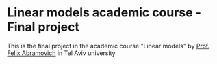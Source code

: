 # Linear models academic course - Final project

This is the final project in the academic course "Linear models" by [Prof. Felix Abramovich](http://www.math.tau.ac.il/~felix/) in Tel Aviv university

